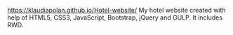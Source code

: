 https://klaudiapolan.github.io/Hotel-website/
My hotel website created with help of HTML5, CSS3, JavaScript, Bootstrap, jQuery and GULP.
It includes RWD.
